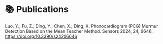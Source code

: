 # 📚 Publications 
Luo, Y.; Fu, Z.; Ding, Y.; Chen, X.; Ding, K. Phonocardiogram (PCG) Murmur Detection Based on the Mean Teacher Method. Sensors 2024, 24, 6646. https://doi.org/10.3390/s24206646
